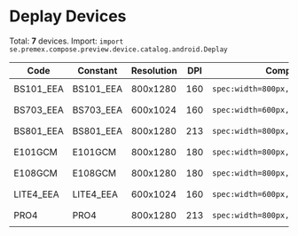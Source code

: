 # Deplay Devices

Total: **7** devices. Import: `import se.premex.compose.preview.device.catalog.android.Deplay`

| Code | Constant | Resolution | DPI | Compose Spec | Preview Usage |
|------|----------|------------|-----|-------------|---------------|
| BS101_EEA | BS101_EEA | 800x1280 | 160 | `spec:width=800px,height=1280px,dpi=160` | `@Preview(device = Deplay.BS101_EEA)` |
| BS703_EEA | BS703_EEA | 600x1024 | 160 | `spec:width=600px,height=1024px,dpi=160` | `@Preview(device = Deplay.BS703_EEA)` |
| BS801_EEA | BS801_EEA | 800x1280 | 213 | `spec:width=800px,height=1280px,dpi=213` | `@Preview(device = Deplay.BS801_EEA)` |
| E101GCM | E101GCM | 800x1280 | 180 | `spec:width=800px,height=1280px,dpi=180` | `@Preview(device = Deplay.E101GCM)` |
| E108GCM | E108GCM | 800x1280 | 180 | `spec:width=800px,height=1280px,dpi=180` | `@Preview(device = Deplay.E108GCM)` |
| LITE4_EEA | LITE4_EEA | 600x1024 | 160 | `spec:width=600px,height=1024px,dpi=160` | `@Preview(device = Deplay.LITE4_EEA)` |
| PRO4 | PRO4 | 800x1280 | 213 | `spec:width=800px,height=1280px,dpi=213` | `@Preview(device = Deplay.PRO4)` |

<!-- Generated automatically. Do not edit manually. -->
